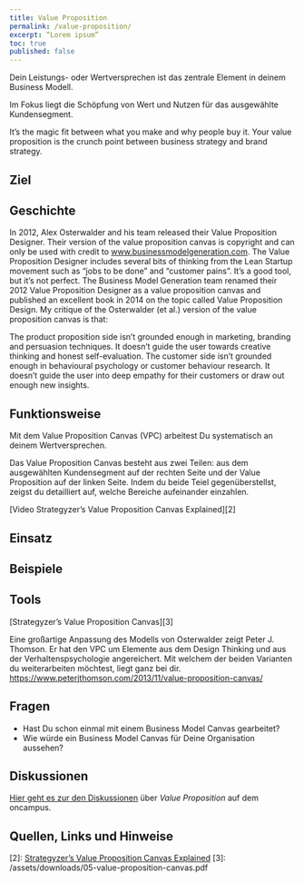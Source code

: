 ```yaml
---
title: Value Proposition
permalink: /value-proposition/
excerpt: “Lorem ipsum”
toc: true
published: false
---
```


Dein Leistungs- oder Wertversprechen ist das zentrale Element in deinem Business Modell.

Im Fokus liegt die Schöpfung von Wert und Nutzen für das ausgewählte Kundensegment.

It’s the magic fit between what you make and why people buy it. 
Your value proposition is the crunch point between business strategy and brand strategy.

## Ziel

## Geschichte

In 2012, Alex Osterwalder and his team released their Value Proposition Designer. 
Their version of the value proposition canvas is copyright and can only be used with credit to www.businessmodelgeneration.com. 
The Value Proposition Designer includes several bits of thinking from the Lean Startup movement such as “jobs to be done” and “customer pains”. 
It’s a good tool, but it’s not perfect.
The Business Model Generation team renamed their 2012 Value Proposition Designer as a value proposition canvas and published an excellent book in 2014 on the topic called Value Proposition Design. My critique of the Osterwalder (et al.) version of the value proposition canvas is that:

The product proposition side isn’t grounded enough in marketing, branding and persuasion techniques. 
It doesn’t guide the user towards creative thinking and honest self-evaluation.
The customer side isn’t grounded enough in behavioural psychology or customer behaviour research. 
It doesn’t guide the user into deep empathy for their customers or draw out enough new insights.


## Funktionsweise

Mit dem Value Proposition Canvas (VPC) arbeitest Du systematisch an deinem Wertversprechen.

Das Value Proposition Canvas besteht aus zwei Teilen:
aus dem ausgewählten Kundensegment auf der rechten Seite und der Value Proposition auf der linken Seite.
Indem du beide Teiel gegenüberstellst, zeigst du detailliert auf, welche Bereiche aufeinander einzahlen.


[Video Strategyzer’s Value Proposition Canvas Explained][2]
## Einsatz

## Beispiele

## Tools

[Strategyzer’s Value Proposition Canvas][3]


Eine großartige Anpassung des Modells von Osterwalder zeigt Peter J. Thomson. 
Er hat den VPC um Elemente aus dem Design Thinking und aus der Verhaltenspsychologie angereichert. 
Mit welchem der beiden Varianten du weiterarbeiten möchtest, liegt ganz bei dir.
https://www.peterjthomson.com/2013/11/value-proposition-canvas/


## Fragen

* Hast Du schon einmal mit einem Business Model Canvas gearbeitet?
* Wie würde ein Business Model Canvas für Deine Organisation aussehen?

## Diskussionen

[Hier geht es zur den Diskussionen][1] über *Value Proposition* auf dem oncampus.

## Quellen, Links und Hinweise


[1]:	https://www.oncampus.de/course/weiterbildung/moocs/apomooc/section "oncampus Forum zu Business Model"
[2]:	[Strategyzer’s Value Proposition Canvas Explained](https://vimeo.com/208131526)
[3]:	/assets/downloads/05-value-proposition-canvas.pdf



[image-1]:	/assets/images/read-light-idea.png
[image-2]:	/assets/images/read-light-idea.png
[image-3]:	/assets/images/read-light-idea.png